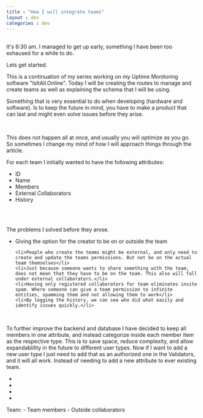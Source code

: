 ```yaml
---
title : "How I will integrate teams"
layout : dev
categories : dev
---
```


<br/>
It's 6:30 am. I managed to get up early, something I have been too exhaused for a while to do.
<br />

Lets get started.
<br />

This is a continuation of my series working on my Uptime Monitoring software "IsItAll.Online". Today I will be creating the routes to manage and create teams as well as explaining the schema that I will be using.
<br />

Something that is very essential to do when developing (hardware and software). Is to keep the future in mind, you have to make a product that can last and might even solve issues before they arise.


<br />

This does not happen all at once, and usually you will optimize as you go. So sometimes I change my mind of how I will approach things through the article.
<br />


For each team I initially wanted to have the following attributes:

<ul class='list-disc'>
    <li>ID</li>
    <li>Name</li>
    <li>Members</li>
    <li>External Collaborators</li>
    <li>History</li>



</ul>
<br/>
<br/>

<a class='text-2xl'>The problems I solved before they arose.
</a>
<ul class='list-decimal'>
    <li>Giving the option for the creator to be on or outside the team</li>

    <li>People who create the teams might be external, and only need to create and update the teams permissions. But not be on the actual team themselves</li>
    <li>Just because someone wants to share something with the team, does not mean that they have to be on the team. This also will fall under external collaborators.</li>
    <li>Having only registered collaborators for team eliminates invite spam. Where someone can give a team permission to infinite entities, spamming them and not allowing them to work</li>
    <li>By logging the history, we can see who did what easily and identify issues quickly.</li>



</ul>

<br />

To further improve the backend and database I have decided to keep all members in one attribute, and instead categorize inside each member item as the respective type. This is to save space, reduce complexity, and allow expandablility in the future to different user types. Now if I want to add a new user type I just need to add that as an authorized one in the Validators, and it will all work. Instead of needing to add a new attribute to ever existing team.


- 
- 
- 
- 



Team:
    - Team members
    - Outside collaborators
